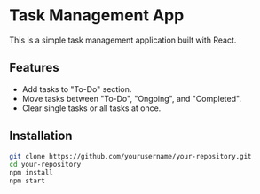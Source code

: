# Task Management App

This is a simple task management application built with React.

## Features
- Add tasks to "To-Do" section.
- Move tasks between "To-Do", "Ongoing", and "Completed".
- Clear single tasks or all tasks at once.

## Installation
```bash
git clone https://github.com/yourusername/your-repository.git
cd your-repository
npm install
npm start
